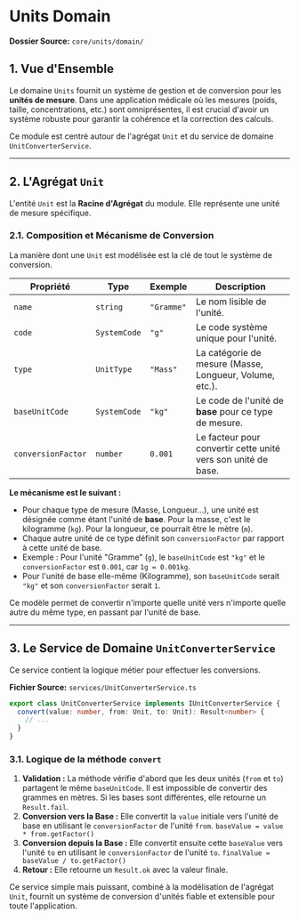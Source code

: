 # Units Domain

**Dossier Source:** `core/units/domain/`

## 1. Vue d'Ensemble

Le domaine `Units` fournit un système de gestion et de conversion pour les **unités de mesure**. Dans une application médicale où les mesures (poids, taille, concentrations, etc.) sont omniprésentes, il est crucial d'avoir un système robuste pour garantir la cohérence et la correction des calculs.

Ce module est centré autour de l'agrégat `Unit` et du service de domaine `UnitConverterService`.

---

## 2. L'Agrégat `Unit`

L'entité `Unit` est la **Racine d'Agrégat** du module. Elle représente une unité de mesure spécifique.

### 2.1. Composition et Mécanisme de Conversion

La manière dont une `Unit` est modélisée est la clé de tout le système de conversion.

| Propriété          | Type         | Exemple    | Description                                                   |
| ------------------ | ------------ | ---------- | ------------------------------------------------------------- |
| `name`             | `string`     | `"Gramme"` | Le nom lisible de l'unité.                                    |
| `code`             | `SystemCode` | `"g"`      | Le code système unique pour l'unité.                          |
| `type`             | `UnitType`   | `"Mass"`   | La catégorie de mesure (Masse, Longueur, Volume, etc.).       |
| `baseUnitCode`     | `SystemCode` | `"kg"`     | Le code de l'unité de **base** pour ce type de mesure.        |
| `conversionFactor` | `number`     | `0.001`    | Le facteur pour convertir cette unité vers son unité de base. |

**Le mécanisme est le suivant :**

- Pour chaque type de mesure (Masse, Longueur...), une unité est désignée comme étant l'unité de **base**. Pour la masse, c'est le kilogramme (`kg`). Pour la longueur, ce pourrait être le mètre (`m`).
- Chaque autre unité de ce type définit son `conversionFactor` par rapport à cette unité de base.
- Exemple : Pour l'unité "Gramme" (`g`), le `baseUnitCode` est `"kg"` et le `conversionFactor` est `0.001`, car `1g = 0.001kg`.
- Pour l'unité de base elle-même (Kilogramme), son `baseUnitCode` serait `"kg"` et son `conversionFactor` serait `1`.

Ce modèle permet de convertir n'importe quelle unité vers n'importe quelle autre du même type, en passant par l'unité de base.

---

## 3. Le Service de Domaine `UnitConverterService`

Ce service contient la logique métier pour effectuer les conversions.

**Fichier Source:** `services/UnitConverterService.ts`

```typescript
export class UnitConverterService implements IUnitConverterService {
  convert(value: number, from: Unit, to: Unit): Result<number> {
    // ...
  }
}
```

### 3.1. Logique de la méthode `convert`

1.  **Validation :** La méthode vérifie d'abord que les deux unités (`from` et `to`) partagent le même `baseUnitCode`. Il est impossible de convertir des grammes en mètres. Si les bases sont différentes, elle retourne un `Result.fail`.
2.  **Conversion vers la Base :** Elle convertit la `value` initiale vers l'unité de base en utilisant le `conversionFactor` de l'unité `from`.
    `baseValue = value * from.getFactor()`
3.  **Conversion depuis la Base :** Elle convertit ensuite cette `baseValue` vers l'unité `to` en utilisant le `conversionFactor` de l'unité `to`.
    `finalValue = baseValue / to.getFactor()`
4.  **Retour :** Elle retourne un `Result.ok` avec la valeur finale.

Ce service simple mais puissant, combiné à la modélisation de l'agrégat `Unit`, fournit un système de conversion d'unités fiable et extensible pour toute l'application.
